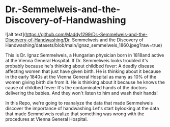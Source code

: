 # Dr.-Semmelweis-and-the-Discovery-of-Handwashing

![alt text](https://github.com/Maddy1299/Dr.-Semmelweis-and-the-Discovery-of-Handwashing/Dr. Semmelweis and the Discovery of Handwashing/datasets/blob/main/ignaz_semmelweis_1860.jpeg?raw=true)

This is Dr. Ignaz Semmelweis, a Hungarian physician born in 1818and active at the Vienna General Hospital. If Dr. Semmelweis looks troubled it's probably because he's thinking about childbed fever: A deadly disease affecting women that just have given birth. He is thinking about it because in the early 1840s at the Vienna General Hospital as many as 10% of the women giving birth die from it. He is thinking about it because he knows the cause of childbed fever: It's the contaminated hands of the doctors delivering the babies. And they won't listen to him and wash their hands!

In this Repo, we're going to reanalyze the data that made Semmelweis discover the importance of handwashing.Let's start bylooking at the data that made Semmelweis realize that something was wrong with the procedures at Vienna General Hospital.
